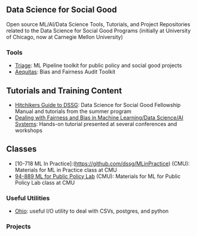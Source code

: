 ## Data Science for Social Good
Open source ML/AI/Data Science Tools, Tutorials, and Project Repositories related to the Data Science for Social Good Programs (initially at University of Chicago, now at Carnegie Mellon University)

### Tools
- [Triage](http://www.github.com/dssg/triage): ML Pipeline toolkit for public policy and social good projects
- [Aequitas](http://www.github.com/dssg/aequitas): Bias and Fairness Audit Toolkit 

## Tutorials and Training Content
- [Hitchikers Guide to DSSG](https://github.com/dssg/hitchhikers-guide): Data Science for Social Good Fellowship Manual and tutorials from the summer program
- [Dealing with Fairness and Bias in Machine Learning/Data Science/AI Systems](https://dssg.github.io/fairness_tutorial/): Hands-on tutorial presented at several conferences and workshops

## Classes
- [10-718 ML In Practice]:(https://github.com/dssg/MLinPractice) (CMU): Materials for ML in Practice class at CMU
- [94-889 ML for Public Policy Lab](https://github.com/dssg/mlforpublicpolicylab) (CMU): Materials for ML for Public Policy Lab class at CMU


### Useful Utilities
- [Ohio](https://dssg.github.io/ohio/): useful I/O utility to deal with CSVs, postgres, and python


### Projects

<!--

**Here are some ideas to get you started:**

🙋‍♀️ A short introduction - what is your organization all about?
🌈 Contribution guidelines - how can the community get involved?
👩‍💻 Useful resources - where can the community find your docs? Is there anything else the community should know?
🍿 Fun facts - what does your team eat for breakfast?
🧙 Remember, you can do mighty things with the power of [Markdown](https://docs.github.com/github/writing-on-github/getting-started-with-writing-and-formatting-on-github/basic-writing-and-formatting-syntax)
-->
